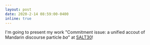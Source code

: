 ```yaml
---
layout: post
date: 2020-2-14 08:59:00-0400
inline: true
---
```


I'm going to present my work "Commitment issue: a unified accout of Mandarin discourse particle *ba*" at [SALT30](https://saltconf.github.io/salt30/)!